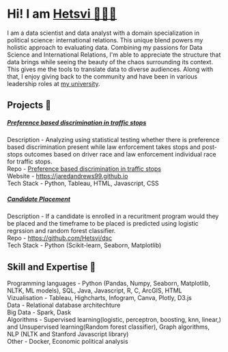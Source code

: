 # Hi! I am [Hetsvi 👩🏻‍💻](https://www.linkedin.com/in/hetsvi)
I am a data scientist and data analyst with a domain specialization in political science: international relations. This unique blend powers my holistic approach to evaluating data. Combining my passions for Data Science and International Relations, I'm able to appreciate the structure that data brings while seeing the beauty of the chaos surrounding its context. This gives me the tools to translate data to diverse audiences. Along with that, I enjoy giving back to the community and have been in various leadership roles at [my university](https://sixth.ucsd.edu/student-life/involvement-opportunities/student-council/index.html).

## Projects 💜

##### [Preference based discrimination in traffic stops](https://jaredandrews99.github.io)  

Description - Analyzing using statistical testing whether there is preference based discrimination present while law enforcement takes stops and post-stops outcomes based on driver race and law enforcement individual race for traffic stops.   
Repo - [Preference based discrimination in traffic stops](https://github.com/Hetsvi/Preference-based-discrimination-in-traffic-stops)  
Website - https://jaredandrews99.github.io  
Tech Stack - Python, Tableau, HTML, Javascript, CSS 

##### [Candidate Placement](https://github.com/Hetsvi/dsc/blob/main/Candidate%20Placement.ipynb)  
Description - If a candidate is enrolled in a recuritment program would they be placed and the timeframe to be placed is predicted using logistic regrssion and random forest classifier.  
Repo - https://github.com/Hetsvi/dsc  
Tech Stack - Python (Scikit-learn, Seaborn, Matplotlib)


## Skill and Expertise 🧿
Programming languages - Python (Pandas, Numpy, Seaborn, Matplotlib, NLTK, ML models), SQL, Java, Javascript, R, C, ArcGIS, HTML  
Vizualisation - Tableau, Highcharts, Infogram, Canva, Plotly, D3.js  
Data - Relational database architechture  
Big Data - Spark, Dask  
Algorithms - Supervised learning(logistic, perceptron, boosting, knn, linear,) and Unsupervised learning(Random forest classifier), Graph algorithms, NLP (NLTK and Stanford Javascript library)  
Other - Docker, Economic political analysis  

